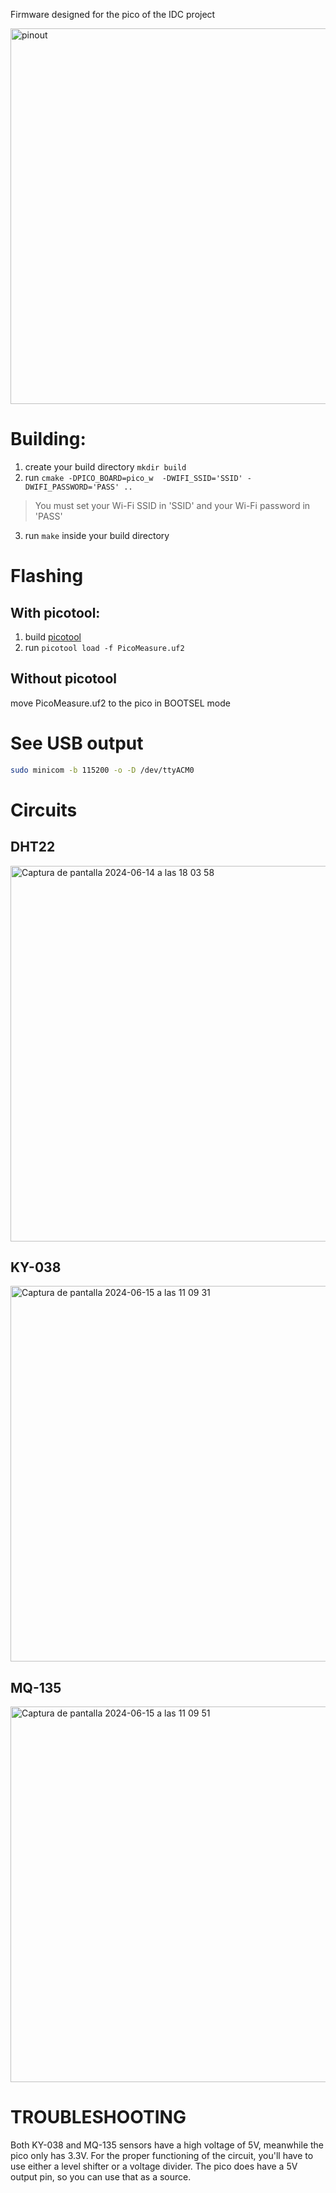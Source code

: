 Firmware designed for the pico of the IDC project

<img width="601" alt="pinout" src="https://github.com/TrabajoDeIDC/RaspberryFirmware/assets/98914819/b32fcf81-e67c-49e7-bd70-5c9649401aa7">


# Building:
  
1. create your build directory `mkdir build`
2. run `cmake -DPICO_BOARD=pico_w  -DWIFI_SSID='SSID' -DWIFI_PASSWORD='PASS' ..`
> You must set your Wi-Fi SSID in 'SSID' and your Wi-Fi password in 'PASS'
3. run `make` inside your build directory

# Flashing 

## With picotool:

1. build [picotool](https://github.com/raspberrypi/picotool)
2. run `picotool load -f PicoMeasure.uf2` 

## Without picotool
  
move PicoMeasure.uf2 to the pico in BOOTSEL mode

# See USB output
```bash
sudo minicom -b 115200 -o -D /dev/ttyACM0
```

# Circuits

## DHT22

<img width="601" alt="Captura de pantalla 2024-06-14 a las 18 03 58" src="https://github.com/TrabajoDeIDC/RaspberryFirmware/assets/98914819/51c17bdb-49fb-4bc8-8990-3191de1c298a">

## KY-038

<img width="601" alt="Captura de pantalla 2024-06-15 a las 11 09 31" src="https://github.com/TrabajoDeIDC/RaspberryFirmware/assets/98914819/e1e413ed-b686-47af-9984-750c077e802e">

## MQ-135

<img width="601" alt="Captura de pantalla 2024-06-15 a las 11 09 51" src="https://github.com/TrabajoDeIDC/RaspberryFirmware/assets/98914819/e1b672cc-c873-4e10-99b9-c259d8549810">

# TROUBLESHOOTING

Both KY-038 and MQ-135 sensors have a high voltage of 5V, meanwhile the pico only has 3.3V. For the proper functioning of the circuit, you'll have to use either a level shifter or a  voltage divider. The pico does have a 5V output pin, so you can use that as a source.